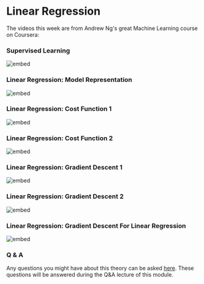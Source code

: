 
# Linear Regression

The videos this week are from Andrew Ng's great Machine Learning course
on Coursera:

### Supervised Learning

![embed](https://www.youtube.com/embed/ls7Ke48jCt8)

### Linear Regression: Model Representation

![embed](https://www.youtube.com/embed/PBZUjnGuXjA)

### Linear Regression: Cost Function 1

![embed](https://www.youtube.com/embed/EANr4YttXIQ)

### Linear Regression: Cost Function 2

![embed](https://www.youtube.com/embed/J5vJFwQWOaY)

### Linear Regression: Gradient Descent 1

![embed](https://www.youtube.com/embed/P3K38HusyV4)

### Linear Regression: Gradient Descent 2

![embed](https://www.youtube.com/embed/4SVqZaY55qo)

### Linear Regression: Gradient Descent For Linear Regression

![embed](https://www.youtube.com/embed/ns8apGrLhaY)

### Q & A

Any questions you might have about this theory can be asked 
[here](https://forms.office.com/Pages/ResponsePage.aspx?id=zcrxoIxhA0S5RXb7PWh05ZTDc7biyulCvpu4U-tarWtUMlZYQUlYMFVMREdWRVVPWTNITlIxQlFUTC4u).
These questions will be answered during the Q&A lecture of this module.

